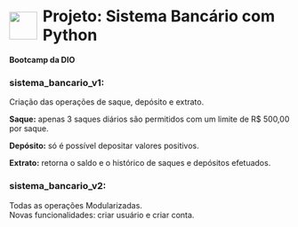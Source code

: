 <h1 style="display: flex; gap: 10px; align-items: center">
    <img src="https://s3.dualstack.us-east-2.amazonaws.com/pythondotorg-assets/media/community/logos/python-logo-only.png" height="50px">
    <span>Projeto: Sistema Bancário com Python</span>
</h1>

**Bootcamp da DIO**

### sistema_bancario_v1:

Criação das operações de saque, depósito e extrato.

**Saque:** apenas 3 saques diários são permitidos com um limite de R$ 500,00 por saque.

**Depósito:** só é possível depositar valores positivos.

**Extrato:** retorna o saldo e o histórico de saques e depósitos efetuados.

### sistema_bancario_v2:

Todas as operações Modularizadas.<br>
Novas funcionalidades: criar usuário e criar conta.
